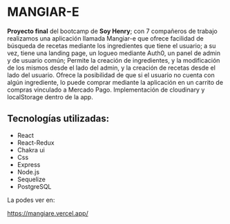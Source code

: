 # MANGIAR-E

**Proyecto final** del bootcamp de **Soy Henry**; con 7 compañeros de trabajo realizamos una aplicación llamada Mangiar-e que ofrece 
facilidad de búsqueda de recetas mediante los ingredientes que tiene el usuario; a su vez, tiene una landing page, 
un logueo mediante Auth0, un panel de admin y de usuario común;
Permite la creación de ingredientes, y la modificación de los mismos desde el lado del admin, y la creación de recetas 
desde el lado del usuario.
Ofrece la posibilidad de que si el usuario no cuenta con algún ingrediente, lo puede comprar mediante la 
aplicación en un carrito de compras vinculado a Mercado Pago.
Implementación de cloudinary y localStorage dentro de la app.


## Tecnologías utilizadas: 
- React 
- React-Redux 
- Chakra ui 
- Css 
- Express 
- Node.js 
- Sequelize 
- PostgreSQL

La podes ver en:

https://mangiare.vercel.app/
